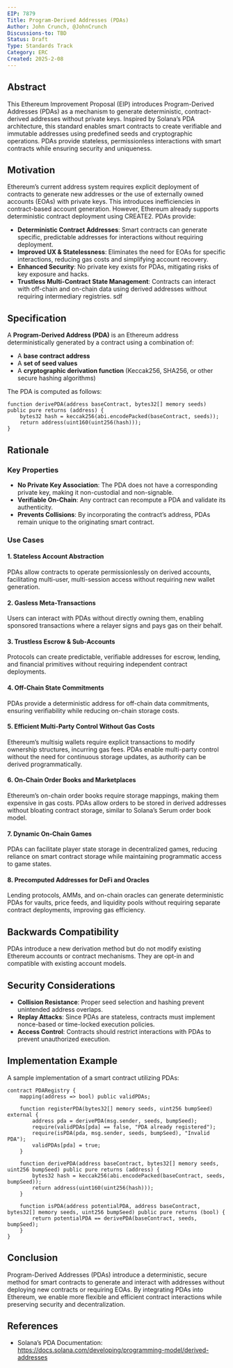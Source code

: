 ```yaml
---
EIP: 7879
Title: Program-Derived Addresses (PDAs) 
Author: John Crunch, @JohnCrunch
Discussions-to: TBD
Status: Draft
Type: Standards Track
Category: ERC
Created: 2025-2-08
---
```


## Abstract
This Ethereum Improvement Proposal (EIP) introduces Program-Derived Addresses (PDAs) as a mechanism to generate deterministic, contract-derived addresses without private keys. Inspired by Solana’s PDA architecture, this standard enables smart contracts to create verifiable and immutable addresses using predefined seeds and cryptographic operations. PDAs provide stateless, permissionless interactions with smart contracts while ensuring security and uniqueness.

## Motivation
Ethereum’s current address system requires explicit deployment of contracts to generate new addresses or the use of externally owned accounts (EOAs) with private keys. This introduces inefficiencies in contract-based account generation. However, Ethereum already supports deterministic contract deployment using CREATE2. PDAs provide:
- **Deterministic Contract Addresses**: Smart contracts can generate specific, predictable addresses for interactions without requiring deployment.
- **Improved UX & Statelessness**: Eliminates the need for EOAs for specific interactions, reducing gas costs and simplifying account recovery.
- **Enhanced Security**: No private key exists for PDAs, mitigating risks of key exposure and hacks.
- **Trustless Multi-Contract State Management**: Contracts can interact with off-chain and on-chain data using derived addresses without requiring intermediary registries.
sdf
## Specification
A **Program-Derived Address (PDA)** is an Ethereum address deterministically generated by a contract using a combination of:

- A **base contract address**
- A **set of seed values**
- A **cryptographic derivation function** (Keccak256, SHA256, or other secure hashing algorithms)

The PDA is computed as follows:
```solidity
function derivePDA(address baseContract, bytes32[] memory seeds) public pure returns (address) {
    bytes32 hash = keccak256(abi.encodePacked(baseContract, seeds));
    return address(uint160(uint256(hash)));
}
```

## Rationale

### Key Properties
- **No Private Key Association**: The PDA does not have a corresponding private key, making it non-custodial and non-signable.
- **Verifiable On-Chain**: Any contract can recompute a PDA and validate its authenticity.
- **Prevents Collisions**: By incorporating the contract’s address, PDAs remain unique to the originating smart contract.

### Use Cases
#### 1. Stateless Account Abstraction
PDAs allow contracts to operate permissionlessly on derived accounts, facilitating multi-user, multi-session access without requiring new wallet generation.

#### 2. Gasless Meta-Transactions
Users can interact with PDAs without directly owning them, enabling sponsored transactions where a relayer signs and pays gas on their behalf.

#### 3. Trustless Escrow & Sub-Accounts
Protocols can create predictable, verifiable addresses for escrow, lending, and financial primitives without requiring independent contract deployments.

#### 4. Off-Chain State Commitments
PDAs provide a deterministic address for off-chain data commitments, ensuring verifiability while reducing on-chain storage costs.

#### 5. Efficient Multi-Party Control Without Gas Costs
Ethereum’s multisig wallets require explicit transactions to modify ownership structures, incurring gas fees. PDAs enable multi-party control without the need for continuous storage updates, as authority can be derived programmatically.

#### 6. On-Chain Order Books and Marketplaces
Ethereum’s on-chain order books require storage mappings, making them expensive in gas costs. PDAs allow orders to be stored in derived addresses without bloating contract storage, similar to Solana’s Serum order book model.

#### 7. Dynamic On-Chain Games
PDAs can facilitate player state storage in decentralized games, reducing reliance on smart contract storage while maintaining programmatic access to game states.

#### 8. Precomputed Addresses for DeFi and Oracles
Lending protocols, AMMs, and on-chain oracles can generate deterministic PDAs for vaults, price feeds, and liquidity pools without requiring separate contract deployments, improving gas efficiency.

## Backwards Compatibility
PDAs introduce a new derivation method but do not modify existing Ethereum accounts or contract mechanisms. They are opt-in and compatible with existing account models.

## Security Considerations
- **Collision Resistance**: Proper seed selection and hashing prevent unintended address overlaps.
- **Replay Attacks**: Since PDAs are stateless, contracts must implement nonce-based or time-locked execution policies.
- **Access Control**: Contracts should restrict interactions with PDAs to prevent unauthorized execution.

## Implementation Example
A sample implementation of a smart contract utilizing PDAs:
```solidity
contract PDARegistry {
    mapping(address => bool) public validPDAs;

    function registerPDA(bytes32[] memory seeds, uint256 bumpSeed) external {
        address pda = derivePDA(msg.sender, seeds, bumpSeed);
        require(validPDAs[pda] == false, "PDA already registered");
        require(isPDA(pda, msg.sender, seeds, bumpSeed), "Invalid PDA");
        validPDAs[pda] = true;
    }

    function derivePDA(address baseContract, bytes32[] memory seeds, uint256 bumpSeed) public pure returns (address) {
        bytes32 hash = keccak256(abi.encodePacked(baseContract, seeds, bumpSeed));
        return address(uint160(uint256(hash)));
    }

    function isPDA(address potentialPDA, address baseContract, bytes32[] memory seeds, uint256 bumpSeed) public pure returns (bool) {
        return potentialPDA == derivePDA(baseContract, seeds, bumpSeed);
    }
}
```

## Conclusion
Program-Derived Addresses (PDAs) introduce a deterministic, secure method for smart contracts to generate and interact with addresses without deploying new contracts or requiring EOAs. By integrating PDAs into Ethereum, we enable more flexible and efficient contract interactions while preserving security and decentralization.

## References
- Solana’s PDA Documentation: https://docs.solana.com/developing/programming-model/derived-addresses

